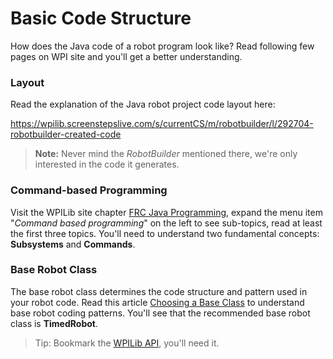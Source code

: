 # Basic Code Structure
How does the Java code of a robot program look like? Read following few pages on WPI site and you'll get a better understanding.

### Layout
Read the explanation of the Java robot project code layout here:

<https://wpilib.screenstepslive.com/s/currentCS/m/robotbuilder/l/292704-robotbuilder-created-code>

>**Note:** Never mind the *RobotBuilder* mentioned there, we're only interested in the code it generates.

### Command-based Programming
Visit the WPILib site chapter [FRC Java Programming](https://wpilib.screenstepslive.com/s/currentCS/m/java), expand the menu item "*Command based programming*" on the left to see sub-topics, read at least the first three topics. You'll need to understand two fundamental concepts: **Subsystems** and **Commands**.

### Base Robot Class
The base robot class determines the code structure and pattern used in your robot code. Read this article [Choosing a Base Class](https://wpilib.screenstepslive.com/s/currentCS/m/java/l/599697-choosing-a-base-class) to understand base robot coding patterns. You'll see that the recommended base robot class is **TimedRobot**.

>Tip: Bookmark the [WPILib API](https://first.wpi.edu/FRC/roborio/release/docs/java/), you'll need it.
